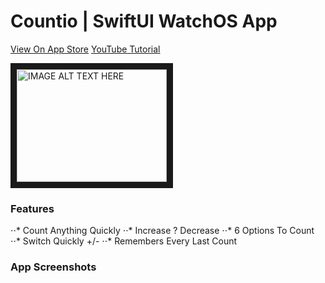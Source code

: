 # Countio | SwiftUI WatchOS App

[View On App Store](https://apps.apple.com/in/app/countio/id1510104828)
[YouTube Tutorial](https://youtu.be/EWuTnjmEnHM)

<a href="http://www.youtube.com/watch?feature=player_embedded&v=BBnCv3G8VgY
" target="_blank"><img src="http://img.youtube.com/vi/YOUTUBE_VIDEO_ID_HERE/0.jpg" 
alt="IMAGE ALT TEXT HERE" width="240" height="180" border="10" /></a>

### Features
⋅⋅* Count Anything Quickly
⋅⋅* Increase ? Decrease
⋅⋅* 6 Options To Count
⋅⋅* Switch Quickly +/-
⋅⋅* Remembers Every Last Count

### App Screenshots
